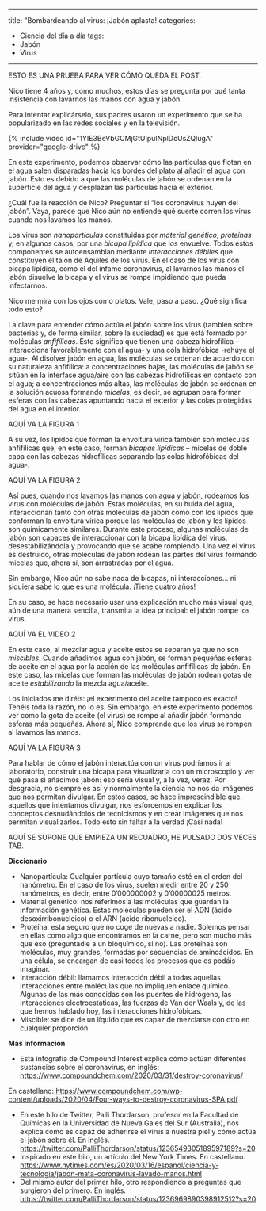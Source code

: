 ---
title: "Bombardeando al virus: ¡Jabón aplasta!
categories:
  - Ciencia del día a día
 tags:
  - Jabón
  - Virus
  ---

ESTO ES UNA PRUEBA PARA VER CÓMO QUEDA EL POST.

Nico tiene 4 años y, como muchos, estos días se pregunta por qué tanta insistencia con lavarnos las manos con agua y jabón.

Para intentar explicárselo, sus padres usaron un experimento que se ha popularizado en las redes sociales y en la televisión.

{% include video id="1YIE3BeVbGCMjGtUIpuINplDcUsZQlugA" provider="google-drive" %}

En este experimento, podemos observar cómo las partículas que flotan en el agua salen disparadas hacia los bordes del plato
al añadir el agua con jabón. Esto es debido a que las moléculas de jabón se ordenan en la superficie del agua y desplazan las
partículas hacia el exterior. 

¿Cuál fue la reacción de Nico? Preguntar si “los coronavirus huyen del jabón”. Vaya, parece que Nico aún no entiende qué suerte
corren los virus cuando nos lavamos las manos.

Los virus son *nanopartículas* constituidas por *material genético*, *proteínas* y, en algunos casos, por una *bicapa lipídica* que los envuelve.
Todos estos componentes se autoensamblan mediante *interacciones débiles* que constituyen el talón de Aquiles de los virus. En el caso de los
virus con bicapa lipídica, como el del infame coronavirus, al lavarnos las manos el jabón disuelve la bicapa y el virus se rompe impidiendo
que pueda infectarnos.

Nico me mira con los ojos como platos. Vale, paso a paso. ¿Qué significa todo esto? 

La clave para entender cómo actúa el jabón sobre los virus (también sobre bacterias y, de forma similar, sobre la suciedad) es que está
formado por moléculas *anfifílicas*. Esto significa que tienen una cabeza hidrofílica – interacciona favorablemente con el agua- y una
cola hidrofóbica -rehúye el agua-.  Al disolver jabón en agua, las moléculas se ordenan de acuerdo con su naturaleza anfifílica: 
a concentraciones bajas, las moléculas de jabón se sitúan en la interfase agua/aire con las cabezas hidrofílicas en contacto con el agua;
a concentraciones más altas, las moléculas de jabón se ordenan en la solución acuosa formando *micelas*, es decir, se agrupan para formar
esferas con las cabezas apuntando hacia el exterior y las colas protegidas del agua en el interior.

AQUÍ VA LA FIGURA 1

A su vez, los lípidos que forman la envoltura vírica también son moléculas anfifílicas que, en este caso, forman *bicapas lipídicas*
– micelas de doble capa con las cabezas hidrofílicas separando las colas hidrofóbicas del agua-.

AQUÍ VA LA FIGURA 2

Así pues, cuando nos lavamos las manos con agua y jabón, rodeamos los virus con moléculas de jabón. Estas moléculas, en su huida del
agua, interaccionan tanto con otras moléculas de jabón como con los lípidos que conforman la envoltura vírica porque las moléculas de
jabón y los lípidos son químicamente similares. Durante este proceso, algunas moléculas de jabón son capaces de interaccionar con la
bicapa lipídica del virus, desestabilizándola y provocando que se acabe rompiendo. Una vez el virus es destruido, otras moléculas de
jabón rodean las partes del virus formando micelas que, ahora sí, son arrastradas por el agua.

Sin embargo, Nico aún no sabe nada de bicapas, ni interacciones… ni siquiera sabe lo que es una molécula. ¡Tiene cuatro años!

En su caso, se hace necesario usar una explicación mucho más visual que, aún de una manera sencilla, transmita la idea principal: 
el jabón rompe los virus. 

AQUÍ VA EL VIDEO 2

En este caso, al mezclar agua y aceite estos se separan ya que no son *miscibles*. Cuando añadimos agua con jabón, se forman pequeñas 
esferas de aceite en el agua por la acción de las moléculas anfifílicas de jabón. En este caso, las micelas que forman las moléculas 
de jabón rodean gotas de aceite *estabilizando* la mezcla agua/aceite.

Los iniciados me diréis: ¡el experimento del aceite tampoco es exacto! Tenéis toda la razón, no lo es. Sin embargo, en este experimento 
podemos ver como la gota de aceite (el virus) se rompe al añadir jabón formando esferas más pequeñas. Ahora sí, Nico comprende que los 
virus se rompen al lavarnos las manos.

AQUÍ VA LA FIGURA 3

Para hablar de cómo el jabón interactúa con un virus podríamos ir al laboratorio, construir una bicapa para visualizarla con un 
microscopio y ver qué pasa si añadimos jabón: eso sería visual y, a la vez, veraz. Por desgracia, no siempre es así y normalmente 
la ciencia no nos da imágenes que nos permitan divulgar. En estos casos, se hace imprescindible que, aquellos que intentamos divulgar, 
nos esforcemos en explicar los conceptos desnudándolos de tecnicismos y en crear imágenes que nos permitan visualizarlos. Todo esto sin 
faltar a la verdad ¡Casi nada!


AQUÍ SE SUPONE QUE EMPIEZA UN RECUADRO, HE PULSADO DOS VECES TAB.
    
**Diccionario**


* Nanopartícula: Cualquier partícula cuyo tamaño esté en el orden del nanómetro. En el caso de los virus, suelen medir entre 20 y 
250 nanómetros, es decir, entre 0’000000002 y 0’00000025 metros.
* Material genético: nos referimos a las moléculas que guardan la información genética. Estas moléculas pueden ser el ADN 
(ácido desoxirribonucleico) o el ARN (ácido ribonucleico). 
* Proteína: esta seguro que no coge de nuevas a nadie. Solemos pensar en ellas como algo que encontramos en la carne, pero 
son mucho más que eso (preguntadle a un bioquímico, si no). Las proteínas son moléculas, muy grandes, formadas por secuencias de 
aminoácidos. En una célula, se encargan de casi todos los procesos que os podáis imaginar.
* Interacción débil: llamamos interacción débil a todas aquellas interacciones entre moléculas que no impliquen enlace químico. 
Algunas de las más conocidas son los puentes de hidrógeno, las interacciones electroestáticas, las fuerzas de Van der Waals y, de 
las que hemos hablado hoy, las interacciones hidrofóbicas. 
* Miscible: se dice de un líquido que es capaz de mezclarse con otro en cualquier proporción. 



**Más información**

* Esta infografía de Compound Interest explica cómo actúan diferentes sustancias sobre el coronavirus, en inglés: https://www.compoundchem.com/2020/03/31/destroy-coronavirus/

En castellano: https://www.compoundchem.com/wp-content/uploads/2020/04/Four-ways-to-destroy-coronavirus-SPA.pdf
* En este hilo de Twitter, Palli Thordarson, profesor en la Facultad de Químicas en la Universidad de Nueva Gales del Sur (Australia), 
nos explica cómo es capaz de adherirse el virus a nuestra piel y cómo actúa el jabón sobre él. En inglés. https://twitter.com/PalliThordarson/status/1236549305189597189?s=20
* Inspirado en este hilo, un artículo del New York Times. En castellano. https://www.nytimes.com/es/2020/03/16/espanol/ciencia-y-tecnologia/jabon-mata-coronavirus-lavado-manos.html
* Del mismo autor del primer hilo, otro respondiendo a preguntas que surgieron del primero. En inglés. https://twitter.com/PalliThordarson/status/1236969890398912512?s=20
